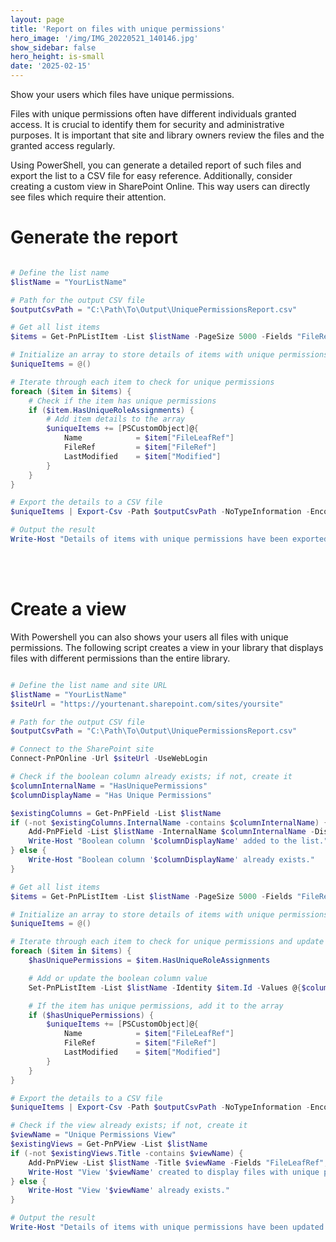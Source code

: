```yaml
---
layout: page
title: 'Report on files with unique permissions'
hero_image: '/img/IMG_20220521_140146.jpg'
show_sidebar: false
hero_height: is-small
date: '2025-02-15'
---
```



Show your users which files have unique permissions. 

Files with unique permissions often have different individuals granted access. It is crucial to identify them for security and administrative purposes. It is important that site and library owners review the files and the granted access regularly.

Using PowerShell, you can generate a detailed report of such files and export the list to a CSV file for easy reference. Additionally, consider creating a custom view in SharePoint Online. This way users can directly see files which require their attention.



# Generate the report


```Powershell

# Define the list name
$listName = "YourListName"

# Path for the output CSV file
$outputCsvPath = "C:\Path\To\Output\UniquePermissionsReport.csv"

# Get all list items
$items = Get-PnPListItem -List $listName -PageSize 5000 -Fields "FileRef", "FileLeafRef", "Modified"

# Initialize an array to store details of items with unique permissions
$uniqueItems = @()

# Iterate through each item to check for unique permissions
foreach ($item in $items) {
    # Check if the item has unique permissions
    if ($item.HasUniqueRoleAssignments) {
        # Add item details to the array
        $uniqueItems += [PSCustomObject]@{
            Name            = $item["FileLeafRef"]
            FileRef         = $item["FileRef"]
            LastModified    = $item["Modified"]
        }
    }
}

# Export the details to a CSV file
$uniqueItems | Export-Csv -Path $outputCsvPath -NoTypeInformation -Encoding UTF8

# Output the result
Write-Host "Details of items with unique permissions have been exported to $outputCsvPath"


```

<br/><br/>

# Create a view

With Powershell you can also shows your users all files with unique permissions. The following script creates a view in your library that displays files with different permissions than the entire library.


```Powershell

# Define the list name and site URL
$listName = "YourListName"
$siteUrl = "https://yourtenant.sharepoint.com/sites/yoursite"

# Path for the output CSV file
$outputCsvPath = "C:\Path\To\Output\UniquePermissionsReport.csv"

# Connect to the SharePoint site
Connect-PnPOnline -Url $siteUrl -UseWebLogin

# Check if the boolean column already exists; if not, create it
$columnInternalName = "HasUniquePermissions"
$columnDisplayName = "Has Unique Permissions"

$existingColumns = Get-PnPField -List $listName
if (-not $existingColumns.InternalName -contains $columnInternalName) {
    Add-PnPField -List $listName -InternalName $columnInternalName -DisplayName $columnDisplayName -Type Boolean
    Write-Host "Boolean column '$columnDisplayName' added to the list."
} else {
    Write-Host "Boolean column '$columnDisplayName' already exists."
}

# Get all list items
$items = Get-PnPListItem -List $listName -PageSize 5000 -Fields "FileRef", "FileLeafRef", "Modified", "HasUniqueRoleAssignments"

# Initialize an array to store details of items with unique permissions
$uniqueItems = @()

# Iterate through each item to check for unique permissions and update the new column
foreach ($item in $items) {
    $hasUniquePermissions = $item.HasUniqueRoleAssignments

    # Add or update the boolean column value
    Set-PnPListItem -List $listName -Identity $item.Id -Values @{$columnInternalName = $hasUniquePermissions}

    # If the item has unique permissions, add it to the array
    if ($hasUniquePermissions) {
        $uniqueItems += [PSCustomObject]@{
            Name            = $item["FileLeafRef"]
            FileRef         = $item["FileRef"]
            LastModified    = $item["Modified"]
        }
    }
}

# Export the details to a CSV file
$uniqueItems | Export-Csv -Path $outputCsvPath -NoTypeInformation -Encoding UTF8

# Check if the view already exists; if not, create it
$viewName = "Unique Permissions View"
$existingViews = Get-PnPView -List $listName
if (-not $existingViews.Title -contains $viewName) {
    Add-PnPView -List $listName -Title $viewName -Fields "FileLeafRef", "FileRef", "HasUniquePermissions", "Modified" -Query "<Where><Eq><FieldRef Name='$columnInternalName' /><Value Type='Boolean'>1</Value></Eq></Where>"
    Write-Host "View '$viewName' created to display files with unique permissions."
} else {
    Write-Host "View '$viewName' already exists."
}

# Output the result
Write-Host "Details of items with unique permissions have been updated and exported to $outputCsvPath"


```